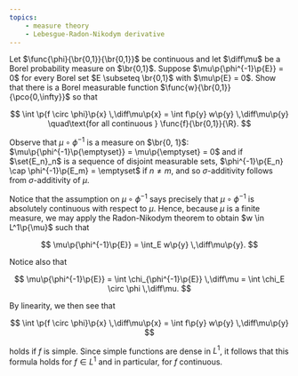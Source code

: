```yaml
---
topics:
    - measure theory
    - Lebesgue-Radon-Nikodym derivative
---
```


<problem>

Let $\func{\phi}{\br{0,1}}{\br{0,1}}$ be continuous and let $\diff\mu$ be a Borel probability measure on $\br{0,1}$. Suppose $\mu\p{\phi^{-1}\p{E}} = 0$ for every Borel set $E \subseteq \br{0,1}$ with $\mu\p{E} = 0$. Show that there is a Borel measurable function $\func{w}{\br{0,1}}{\pco{0,\infty}}$ so that

$$
\int \p{f \circ \phi}\p{x} \,\diff\mu\p{x}
    = \int f\p{y} w\p{y} \,\diff\mu\p{y}
\quad\text{for all continuous } \func{f}{\br{0,1}}{\R}.
$$

</problem>

<solution>

Observe that $\mu \circ \phi^{-1}$ is a measure on $\br{0, 1}$: $\mu\p{\phi^{-1}\p{\emptyset}} = \mu\p{\emptyset} = 0$ and if $\set{E_n}_n$ is a sequence of disjoint measurable sets, $\phi^{-1}\p{E_n} \cap \phi^{-1}\p{E_m} = \emptyset$ if $n \neq m$, and so $\sigma$-additivity follows from $\sigma$-additivity of $\mu$.

Notice that the assumption on $\mu \circ \phi^{-1}$ says precisely that $\mu \circ \phi^{-1}$ is absolutely continuous with respect to $\mu$. Hence, because $\mu$ is a finite measure, we may apply the Radon-Nikodym theorem to obtain $w \in L^1\p{\mu}$ such that

$$
\mu\p{\phi^{-1}\p{E}}
    = \int_E w\p{y} \,\diff\mu\p{y}.
$$

Notice also that

$$
\mu\p{\phi^{-1}\p{E}}
    = \int \chi_{\phi^{-1}\p{E}} \,\diff\mu
    = \int \chi_E \circ \phi \,\diff\mu.
$$

By linearity, we then see that

$$
\int \p{f \circ \phi}\p{x} \,\diff\mu\p{x}
    = \int f\p{y} w\p{y} \,\diff\mu\p{y}
$$

holds if $f$ is simple. Since simple functions are dense in $L^1$, it follows that this formula holds for $f \in L^1$ and in particular, for $f$ continuous.

</solution>
